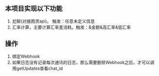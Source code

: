 ## 本项目实现以下功能

1. 尬聊(对接图灵api)。 触发：任意未定义信息
2. 汇率计算，主要计算汇率差消耗。触发：&金额&高汇率&低汇率

## 操作
1. 绑定Webhook
2. 如果日志没有记录每次通讯的日志，那么需要删除Webhook之后，才可以调用getUpdates查看chat_id